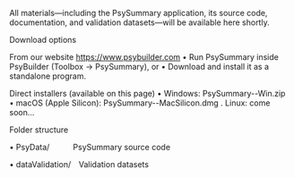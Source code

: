 All materials—including the PsySummary application, its source code, documentation, and validation datasets—will be available here shortly.

Download options

From our website
https://www.psybuilder.com
• Run PsySummary inside PsyBuilder (Toolbox → PsySummary), or
• Download and install it as a standalone program.

Direct installers (available on this page)
• Windows: PsySummary--Win.zip
• macOS (Apple Silicon): PsySummary--MacSilicon.dmg
. Linux: come soon...

Folder structure

• PsyData/   PsySummary source code

• dataValidation/ Validation datasets

